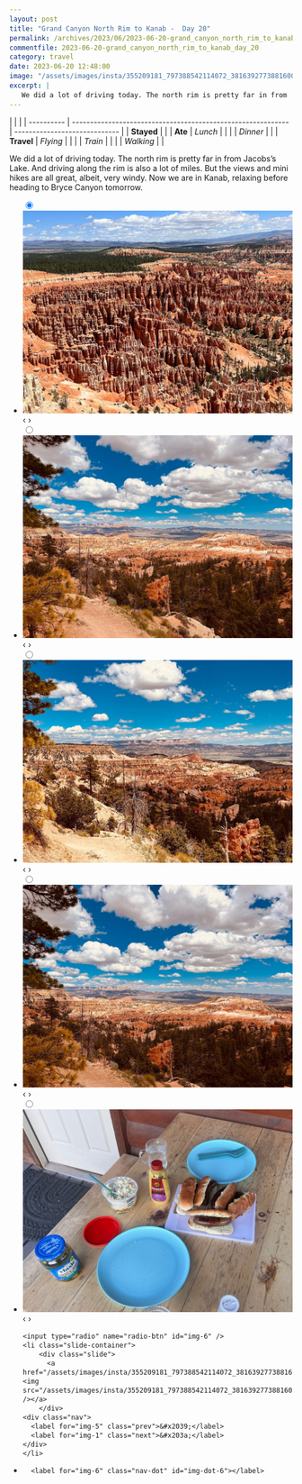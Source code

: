 ```yaml
---
layout: post
title: "Grand Canyon North Rim to Kanab -  Day 20"
permalink: /archives/2023/06/2023-06-20-grand_canyon_north_rim_to_kanab_day_20.html
commentfile: 2023-06-20-grand_canyon_north_rim_to_kanab_day_20
category: travel
date: 2023-06-20 12:48:00
image: "/assets/images/insta/355209181_797388542114072_3816392773881600985_n_17991710267071146.jpg"
excerpt: |
   We did a lot of driving today. The north rim is pretty far in from  Jacobs’s Lake. And driving along the rim is also a lot of miles. But the views and mini hikes are all great, albeit, very windy. Now we are in Kanab, relaxing before heading to Bryce Canyon tomorrow.
---
```


|            |                                                              |
| ---------- | ------------------------------------------------------------ | ----------------------------- |
| **Stayed** |  |
| **Ate**    | _Lunch_                                                      |          |
|            | _Dinner_                                                     |          |
| **Travel** | _Flying_                                                     |          |
|            | _Train_                                                      |          |
|            | _Walking_                                                    |          |


 We did a lot of driving today. The north rim is pretty far in from  Jacobs’s Lake. And driving along the rim is also a lot of miles. But the views and mini hikes are all great, albeit, very windy. Now we are in Kanab, relaxing before heading to Bryce Canyon tomorrow.


<ul class="slides">
    <input type="radio" name="radio-btn" id="img-1" checked="checked" />
    <li class="slide-container">
        <div class="slide">
          <a href="/assets/images/insta/354806276_826891342302113_971785149509656871_n_18275091847122907.jpg"><img src="/assets/images/insta/354806276_826891342302113_971785149509656871_n_18275091847122907.jpg" /></a>
        </div>
    <div class="nav">
      <label for="img-6" class="prev">&#x2039;</label>
      <label for="img-2" class="next">&#x203a;</label>
    </div>
    </li>
        <input type="radio" name="radio-btn" id="img-2"  />
    <li class="slide-container">
        <div class="slide">
          <a href="/assets/images/insta/355631561_250998960965672_763223705890474957_n_18226180099170825.jpg"><img src="/assets/images/insta/355631561_250998960965672_763223705890474957_n_18226180099170825.jpg" /></a>
        </div>
    <div class="nav">
      <label for="img-1" class="prev">&#x2039;</label>
      <label for="img-3" class="next">&#x203a;</label>
    </div>
    </li>
        <input type="radio" name="radio-btn" id="img-3"  />
    <li class="slide-container">
        <div class="slide">
          <a href="/assets/images/insta/355128196_1427764264685778_569752145227234656_n_17999701624908341.jpg"><img src="/assets/images/insta/355128196_1427764264685778_569752145227234656_n_17999701624908341.jpg" /></a>
        </div>
    <div class="nav">
      <label for="img-2" class="prev">&#x2039;</label>
      <label for="img-4" class="next">&#x203a;</label>
    </div>
    </li>
        <input type="radio" name="radio-btn" id="img-4"  />
    <li class="slide-container">
        <div class="slide">
          <a href="/assets/images/insta/355410157_163932479892171_8821619715758787955_n_17982067757067931.jpg"><img src="/assets/images/insta/355410157_163932479892171_8821619715758787955_n_17982067757067931.jpg" /></a>
        </div>
    <div class="nav">
      <label for="img-3" class="prev">&#x2039;</label>
      <label for="img-5" class="next">&#x203a;</label>
    </div>
    </li>
        <input type="radio" name="radio-btn" id="img-5"  />
    <li class="slide-container">
        <div class="slide">
          <a href="/assets/images/insta/355117887_1680184712494597_3053444169494524706_n_17988269806955013.jpg"><img src="/assets/images/insta/355117887_1680184712494597_3053444169494524706_n_17988269806955013.jpg" /></a>
        </div>
    <div class="nav">
      <label for="img-4" class="prev">&#x2039;</label>
      <label for="img-6" class="next">&#x203a;</label>
    </div>
    </li>
    
    <input type="radio" name="radio-btn" id="img-6" />
    <li class="slide-container">
        <div class="slide">
          <a href="/assets/images/insta/355209181_797388542114072_3816392773881600985_n_17991710267071146.jpg"><img src="/assets/images/insta/355209181_797388542114072_3816392773881600985_n_17991710267071146.jpg" /></a>
        </div>
    <div class="nav">
      <label for="img-5" class="prev">&#x2039;</label>
      <label for="img-1" class="next">&#x203a;</label>
    </div>
    </li>
			
<li class="nav-dots">
      <label for="img-1" class="nav-dot" id="img-dot-1"></label>
      <label for="img-2" class="nav-dot" id="img-dot-2"></label>
      <label for="img-3" class="nav-dot" id="img-dot-3"></label>
      <label for="img-4" class="nav-dot" id="img-dot-4"></label>
      <label for="img-5" class="nav-dot" id="img-dot-5"></label>

      <label for="img-6" class="nav-dot" id="img-dot-6"></label>

</li>
</ul>        
             

		
